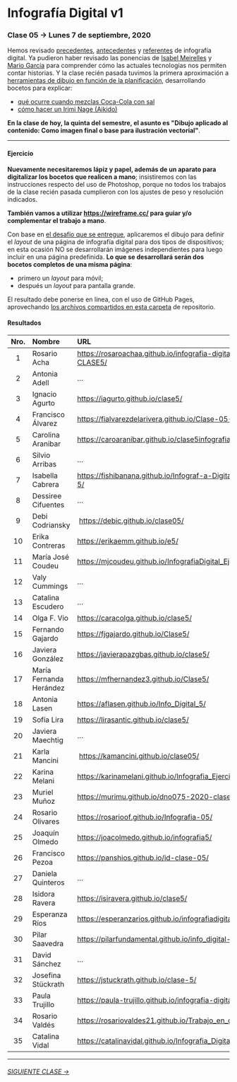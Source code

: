 # Infografía Digital v1

### Clase 05 → Lunes 7 de septiembre, 2020

Hemos revisado [precedentes](https://github.com/profesorfaco/dno075-2020/tree/gh-pages/clase-01#clase-01--lunes-10-de-agosto-2020), [antecedentes](https://github.com/profesorfaco/dno075-2020/tree/gh-pages/clase-02#clase-02--lunes-17-de-agosto-2020) y [referentes](https://github.com/profesorfaco/dno075-2020/tree/gh-pages/clase-03#clase-03--lunes-24-de-agosto-2020) de infografía digital. Ya pudieron haber revisado las ponencias de [Isabel Meirelles](https://youtu.be/Nb0HfCj1C7Q) y [Mario García](https://youtu.be/iEB3oILm-qQ?t=1300) para comprender cómo las actuales tecnologías nos permiten contar historias. Y la clase recién pasada tuvimos la primera aproximación a [herramientas de dibujo en función de la planificación](https://github.com/profesorfaco/dno075-2020/tree/gh-pages/clase-04#clase-04--lunes-31-de-agosto-2020), desarrollando bocetos para explicar: 

- [qué ocurre cuando mezclas Coca-Cola con sal](https://github.com/profesorfaco/dno075-2020/tree/gh-pages/clase-04#resultados-grupo-1)
- [cómo hacer un Irimi Nage (Aikido)](https://github.com/profesorfaco/dno075-2020/tree/gh-pages/clase-04#resultados-grupo-2)

**En la clase de hoy, la quinta del semestre, el asunto es "Dibujo aplicado al contenido: Como imagen final o base para ilustración vectorial"**.

- - - - - - - - - - - - - - - - - - - - - - - - - - - - - - - - 

#### Ejercicio

**Nuevamente necesitaremos lápiz y papel, además de un aparato para digitalizar los bocetos que realicen a mano**; insistiremos con las instrucciones respecto del uso de Photoshop, porque no todos los trabajos de la clase recién pasada cumplieron con los ajustes de peso y resolución indicados.

**También vamos a utilizar https://wireframe.cc/ para guiar y/o complementar el trabajo a mano**.

Con base en [el desafío que se entregue](https://drive.google.com/drive/folders/1PEWSuqoLRR0H2Nkv0_xtMBo6Ns6pOPsF?usp=sharing), aplicaremos el dibujo para definir el *layout* de una página de infografía digital para dos tipos de dispositivos; en esta ocasión NO se desarrollarán imágenes independientes para luego incluir en una página predefinida. **Lo que se desarrollará serán dos bocetos completos de una misma página**:

- primero un *layout* para móvil;
- después un *layout* para pantalla grande.

El resultado debe ponerse en línea, con el uso de GitHub Pages, aprovechando [los archivos compartidos en esta carpeta](https://profesorfaco.github.io/dno075-2020/clase-05/) de repositorio. 

#### Resultados

| Nro.  | Nombre | URL |
|:-----:|:-------|:--------|
| 1 | Rosario Acha | https://rosaroachaa.github.io/infografia-digital-CLASE5/ |
| 2 | Antonia Adell | … |
| 3 | Ignacio Agurto | https://iagurto.github.io/clase5/ | 
| 4 | Francisco Álvarez | https://fialvarezdelarivera.github.io/Clase-05-FARK/ |
| 5 | Carolina Aranibar | https://caroaranibar.github.io/clase5infografia/ | 
| 6 | Silvio Arribas | … |
| 7 | Isabella Cabrera | https://fishibanana.github.io/Infograf-a-Digital-Clase-5/ |
| 8 | Dessiree Cifuentes | … |
| 9 | Debi Codriansky | https://debic.github.io/clase05/ | 
| 10 | Erika Contreras | https://erikaemm.github.io/e5/ |
| 11 | María José Coudeu | https://mjcoudeu.github.io/InfografiaDigital_Ejercicio5/  |
| 12 | Valy Cummings | … |
| 13 | Catalina Escudero | … | 
| 14 | Olga F. Vio | https://caracolga.github.io/clase5/ |
| 15 | Fernando Gajardo | https://fjgajardo.github.io/Clase5/ |
| 16 | Javiera González | https://javierapazgbas.github.io/clase5/ |
| 17 | María Fernanda Herández | https://mfhernandez3.github.io/Clase5/ |
| 18 | Antonia Lasen | https://aflasen.github.io/Info_Digital_5/ |
| 19 | Sofía Lira | https://lirasantic.github.io/clase5/ |
| 20 | Javiera Maechtig | … |
| 21 | Karla Mancini | https://kamancini.github.io/clase05/ |
| 22 | Karina Melani | https://karinamelani.github.io/Infografia_Ejercicio5/ |
| 23 | Muriel Muñoz | https://murimu.github.io/dno075-2020-clase-05/ |
| 24 | Rosario Olivares | https://rosarioof.github.io/Infografia-05/ |
| 25 | Joaquín Olmedo | https://joacolmedo.github.io/infografia5/ |
| 26 | Francisco Pezoa | https://panshios.github.io/id-clase-05/ | 
| 27 | Daniela Quinteros | … |
| 28 | Isidora Ravera | https://isiravera.github.io/clase5/ | 
| 29 | Esperanza Ríos | https://esperanzarios.github.io/infografiadigital5/ | 
| 30 | Pilar Saavedra | https://pilarfundamental.github.io/info_digital-5/ |
| 31 | David Sánchez | … |
| 32 | Josefina Stückrath | https://jstuckrath.github.io/clase-5/ |
| 33 | Paula Trujillo | https://paula-trujillo.github.io/infografia-digital-5/ |
| 34 | Rosario Valdés | https://rosariovaldes21.github.io/Trabajo_en_clases_05/ |
| 35 | Catalina Vidal | https://catalinavidal.github.io/Infografia_Digital_05/ |

- - - - - - - -

###### [SIGUIENTE CLASE →](https://github.com/profesorfaco/dno075-2020/tree/gh-pages/clase-06)
